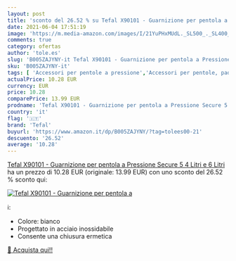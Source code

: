 ```yaml
---
layout: post
title: 'sconto del 26.52 % su Tefal X90101 - Guarnizione per pentola a  '
date: 2021-06-04 17:51:19
image: 'https://m.media-amazon.com/images/I/21YuPHxMUdL._SL500_._SL400_.jpg'
comments: true
category: ofertas
author: 'tole.es'
slug: 'B005ZAJYNY-it Tefal X90101 - Guarnizione per pentola a Pressione Secure...'
sku: 'B005ZAJYNY-it'
tags: [ 'Accessori per pentole a pressione','Accessori per pentole, padelle e pirofile','Casa e cucina','Pentole, padelle e pirofile','tefal', ]
actualPrice: 10.28 EUR
currency: EUR
price: 10.28
comparePrice: 13.99 EUR
prodname: 'Tefal X90101 - Guarnizione per pentola a Pressione Secure 5  4 Litri e 6 Litri'
country: 'it'
flag: '🇮🇹'
brand: 'Tefal'
buyurl: 'https://www.amazon.it/dp/B005ZAJYNY/?tag=tolees00-21'
descuento: '26.52'
average: '10.28'
---
```


[Tefal X90101 - Guarnizione per pentola a Pressione Secure 5  4 Litri e 6 Litri](https://www.amazon.it/dp/B005ZAJYNY/?tag=tolees00-21) ha un prezzo di 10.28 EUR (originale: 13.99 EUR) con uno sconto del 26.52 % sconto qui:

[![Tefal X90101 - Guarnizione per pentola a](https://m.media-amazon.com/images/I/21YuPHxMUdL._SL500_._SL400_.jpg)](https://www.amazon.it/dp/B005ZAJYNY/?tag=tolees00-21)

ℹ️:

- Colore: bianco
- Progettato in acciaio inossidabile
- Consente una chiusura ermetica

[🛒 Acquista qui!!](https://www.amazon.it/dp/B005ZAJYNY/?tag=tolees00-21)
